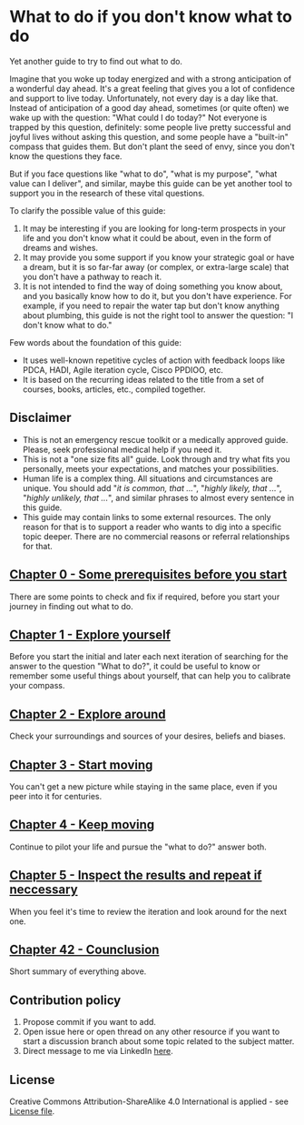 # What to do if you don't know what to do

Yet another guide to try to find out what to do.

Imagine that you woke up today energized and with a strong anticipation of a wonderful day ahead. It's a great feeling that gives you a lot of confidence and support to live today. Unfortunately, not every day is a day like that. Instead of anticipation of a good day ahead, sometimes (or quite often) we wake up with the question: "What could I do today?" Not everyone is trapped by this question, definitely: some people live pretty successful and joyful lives without asking this question, and some people have a "built-in" compass that guides them. But don't plant the seed of envy, since you don't know the questions they face.

But if you face questions like "what to do", "what is my purpose", "what value can I deliver", and similar, maybe this guide can be yet another tool to support you in the research of these vital questions.

To clarify the possible value of this guide:

1. It may be interesting if you are looking for long-term prospects in your life and you don't know what it could be about, even in the form of dreams and wishes.
2. It may provide you some support if you know your strategic goal or have a dream, but it is so far-far away (or complex, or extra-large scale) that you don't have a pathway to reach it.
3. It is not intended to find the way of doing something you know about, and you basically know how to do it, but you don't have experience. For example, if you need to repair the water tap but don't know anything about plumbing, this guide is not the right tool to answer the question: "I don't know what to do."

Few words about the foundation of this guide:
* It uses well-known repetitive cycles of action with feedback loops like PDCA, HADI, Agile iteration cycle, Cisco PPDIOO, etc.
* It is based on the recurring ideas related to the title from a set of courses, books, articles, etc., compiled together.

## Disclaimer
* This is not an emergency rescue toolkit or a medically approved guide. Please, seek professional medical help if you need it.
* This is not a "one size fits all" guide. Look through and try what fits you personally, meets your expectations, and matches your possibilities.
* Human life is a complex thing. All situations and circumstances are unique. You should add "*it is common, that ...*", "*highly likely, that ...*", "*highly unlikely, that ...*", and similar phrases to almost every sentence in this guide.
* This guide may contain links to some external resources. The only reason for that is to support a reader who wants to dig into a specific topic deeper. There are no commercial reasons or referral relationships for that.

## [Chapter 0 - Some prerequisites before you start](/docs/prerequisited.md)
There are some points to check and fix if required, before you start your journey in finding out what to do.

## [Chapter 1 - Explore yourself](/docs/explore_yourself.md)
Before you start the initial and later each next iteration of searching for the answer to the question "What to do?", it could be useful to know or remember some useful things about yourself, that can help you to calibrate your compass.

## [Chapter 2 - Explore around](/docs/explore_around.md)
Check your surroundings and sources of your desires, beliefs and biases.

## [Chapter 3 - Start moving](/docs/start_moving.md)
You can't get a new picture while staying in the same place, even if you peer into it for centuries.

## [Chapter 4 - Keep moving](/docs/keep_moving.md)
Continue to pilot your life and pursue the "what to do?" answer both.

## [Chapter 5 - Inspect the results and repeat if neccessary](/docs/inspect.md)
When you feel it's time to review the iteration and look around for the next one.

## [Chapter 42 - Counclusion](/docs/conclusion.md)
Short summary of everything above.

## Contribution policy
1. Propose commit if you want to add. 
2. Open issue here or open thread on any other resource if you want to start a discussion branch about some topic related to the subject matter. 
3. Direct message to me via LinkedIn [here](https://www.linkedin.com/in/vl-morozov/).

## License
Creative Commons Attribution-ShareAlike 4.0 International is applied - see [License file](/license.md). 
